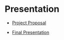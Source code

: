 # Presentation

- [Project Proposal](https://www.canva.com/design/DAFx8vLshUw/Df1jNRCJSHFmZvUHxS7FxQ/edit?utm_content=DAFx8vLshUw&utm_campaign=designshare&utm_medium=link2&utm_source=sharebutton)

- [Final Presentation](https://pitch.com/v/Interactive-Wearable-Pendant-Final-Project-zkkuq3)
